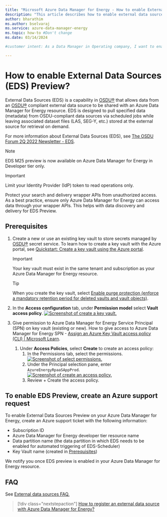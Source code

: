 ```yaml
---
title: "Microsoft Azure Data Manager for Energy - How to enable External Data Sources (EDS)"
description: "This article describes how to enable external data sources in Azure Data Manager for Energy."
author: bharathim
ms.author: bselvaraj
ms.service: azure-data-manager-energy
ms.topic: how-to #Don't change
ms.date: 03/14/2024

#customer intent: As a Data Manager in Operating company, I want to enable external data sources so that I pull metadata at scheduled intervals into Azure Data Manager for Energy and retrieve bulk data on demand.

---
```


# How to enable External Data Sources (EDS) Preview?

External Data Sources (EDS) is a capability in [OSDU&reg;](https://osduforum.org/) that allows data from an [OSDU&reg;](https://osduforum.org/) compliant external data source to be shared with an Azure Data Manager for Energy resource. EDS is designed to pull specified data (metadata) from OSDU-compliant data sources via scheduled jobs while leaving associated dataset files (LAS, SEG-Y, etc.) stored at the external source for retrieval on demand.

For more information about External Data Sources (EDS), see [The OSDU Forum 2Q 2022 Newsletter - EDS](https://osduforum.org/wp-content/uploads/2022/06/The-OSDU-Forum-2Q-2022-Newsletter.pdf).  

> [!NOTE]
> EDS M25 preview is now available on Azure Data Manager for Energy in Developer tier only.

> [!IMPORTANT]
> Limit your Identity Provider (IdP) token to read operations only.
>
> Protect your search and delivery wrapper APIs from unauthorized access. As a best practice, ensure only Azure Data Manager for Energy can access data through your wrapper APIs. This helps with data discovery and delivery for EDS Preview.

## Prerequisites

1. Create a new or use an existing key vault to store secrets managed by [OSDU&reg;](https://osduforum.org/) secret service. To learn how to create a key vault with the Azure portal, see  [Quickstart: Create a key vault using the Azure portal](/azure/key-vault/general/quick-create-portal).
  
    > [!IMPORTANT]
    > Your key vault must exist in the same tenant and subscription as your Azure Data Manager for Energy resource. 

    > [!TIP]
    > When you create the key vault, select [Enable purge protection (enforce a mandatory retention period for deleted vaults and vault objects)](/azure/key-vault/general/key-vault-recovery?tabs=azure-portal#what-are-soft-delete-and-purge-protection).
  
1. In the **Access configuration** tab, under **Permission model** select **Vault access policy**.
    [![Screenshot of create a key vault.](media/how-to-enable-external-data-sources/create-a-key-vault.jpg)](media/how-to-enable-external-data-sources/create-a-key-vault.jpg#lightbox)
1. Give permission to Azure Data Manager for Energy Service Principal (SPN) on key vault (existing or new). How to give access to Azure Data Manager for Energy SPN - [Assign an Azure Key Vault access policy (CLI) | Microsoft Learn](/azure/key-vault/general/assign-access-policy?tabs=azure-portal).
    1. Under **Access Policies**, select **Create** to create an access policy: 
        1. In the Permissions tab, select the permissions.
        [![Screenshot of select permissions.](media/how-to-enable-external-data-sources/select-permissions.jpg)](media/how-to-enable-external-data-sources/select-permissions.jpg#lightbox) 
        1. Under the Principal selection pane, enter `AzureEnergyRpaaSAppProd`.
         [![Screenshot of create an access policy.](media/how-to-enable-external-data-sources/create-an-access-policy.jpg)](media/how-to-enable-external-data-sources/create-an-access-policy.jpg#lightbox) 
        1. Review + Create the access policy.

## To enable EDS Preview, create an Azure support request
To enable External Data Sources Preview on your Azure Data Manager for Energy, create an Azure support ticket with the following information: 
- Subscription ID 
- Azure Data Manager for Energy developer tier resource name
- Data partition name (the data partition in which EDS needs to be enabled for automated triggering of EDS-Scheduler)
- Key Vault name (created in [Prerequisites](#prerequisites)) 

We notify you once EDS preview is enabled in your Azure Data Manager for Energy resource.

## FAQ
See [External data sources FAQ.](faq-energy-data-services.yml#external-data-sources)

> [!div class="nextstepaction"]
> [How to register an external data source with Azure Data Manager for Energy?](how-to-register-external-data-sources.md) 
